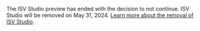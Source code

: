 The ISV Studio preview has ended with the decision to not continue. ISV Studio will be removed on May 31, 2024. [Learn more about the removal of ISV Studio](../../../important-changes-coming.md#isv-studio-is-deprecated).